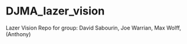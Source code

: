 DJMA_lazer_vision
=================

Lazer Vision Repo for group: David Sabourin, Joe Warrian, Max Wolff, (Anthony)